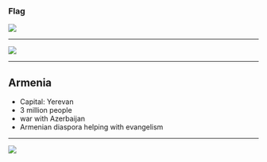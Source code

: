 ### Flag

![](https://upload.wikimedia.org/wikipedia/commons/2/2f/Flag_of_Armenia.svg)

---

![](https://upload.wikimedia.org/wikipedia/commons/9/96/Armenia_%28orthographic_projection%29.svg)

---

## Armenia

-   Capital: Yerevan
-   3 million people
-   war with Azerbaijan
-   Armenian diaspora helping with evangelism

---

![](https://player.vimeo.com/video/22048631)
